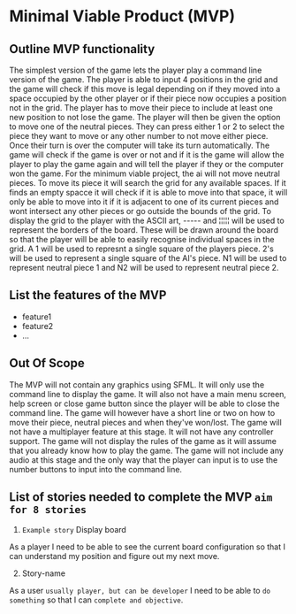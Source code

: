 # Minimal Viable Product (MVP) 

## Outline MVP functionality

The simplest version of the game lets the player play a command line version of the game. The
player is able to input 4 positions in the grid and the game will check if this move is legal 
depending on if they moved into a space occupied by the other player or if their piece now occupies
a position not in the grid. The player has to move their piece to include at least one new position
to not lose the game. The player will then be given the option to move one of the neutral pieces.
They can press either 1 or 2 to select the piece they want to move or any other number to not move
either piece. Once their turn is over the computer will take its turn automatically.
The game will check if the game is over or not and if it is the game will allow the player 
to play the game again and will tell the player if they or the computer won the game.
For the minimum viable project, the ai will not move neutral pieces. To move its piece it will search the grid for any available spaces. If it finds an empty spacce it will check if
it is able to move into that space, it will only be able to move into it if it is adjacent to one of its current pieces and wont intersect any other pieces or go outside the bounds
of the grid.
To display the grid to the player with the ASCII art, ----- and ¦¦¦¦¦ will be used to represent the borders of the board. These will be drawn around the board so that the player
will be able to easily recognise individual spaces in the grid. A 1 will be used to represnt a single square of the players piece. 2's will
 be used to represent a single square of the AI's piece.
N1 will be used to represent neutral piece 1
and N2 will be used to represent neutral piece 2.

## List the features of the MVP
- feature1
- feature2
- ...

## Out Of Scope

The MVP will not contain any graphics using SFML. It will only use the command line to display the game. It will also not have a main menu screen, help screen or close game button
since the player will be able to close the command line. The game will however have a short line or two on how to move their piece, neutral pieces and when they've won/lost.
The game will not have a multiplayer feature at this stage. It will not have any controller support. The game will not display the rules of the game as it will assume that you 
already know how to play the game. The game will not include any audio at this stage and the only way that the player can input is to use the number buttons to input into
the command line.


## List of stories needed to complete the MVP `aim for 8 stories`

1. `Example story` Display board

As a player I need to be able to see the current board configuration so that I can understand my position and figure out my next move.

2. Story-name

As a user `usually player, but can be developer` I need to be able to `do something` so that I can `complete and objective`.



